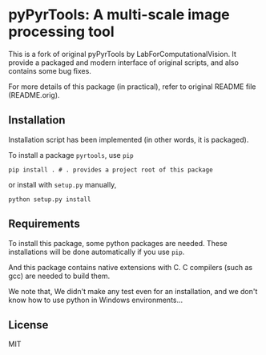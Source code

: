 # pyPyrTools: A multi-scale image processing tool

This is a fork of original pyPyrTools by LabForComputationalVision.
It provide a packaged and modern interface of original scripts,
and also contains some bug fixes.

For more details of this package (in practical), refer to original
README file (README.orig).

## Installation

Installation script has been implemented (in other words, it is packaged).

To install a package `pyrtools`, use `pip`
```
pip install . # . provides a project root of this package
```

or install with  `setup.py` manually,

```
python setup.py install
```

## Requirements

To install this package, some python packages are needed.
These installations will be done automatically if you use `pip`.

And this package contains native extensions with C.
C compilers (such as gcc) are needed to build them.

We note that, We didn't make any test even for an installation,
and we don't know how to use python in Windows environments...

## License
MIT
